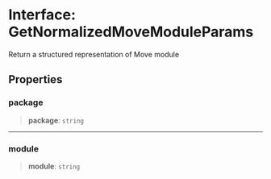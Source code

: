 # Interface: GetNormalizedMoveModuleParams

Return a structured representation of Move module

## Properties

### package

> **package**: `string`

***

### module

> **module**: `string`
